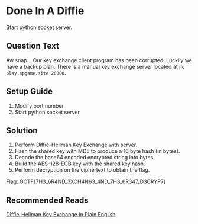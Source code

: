 # Done In A Diffie
Start python socket server.

## Question Text
Aw snap... Our key exchange client program has been corrupted. Luckily we have a backup plan. There is a manual key exchange server located at `nc play.spgame.site 20000`.

## Setup Guide
1. Modify port number
2. Start python socket server

## Solution
1. Perform Diffie-Hellman Key Exchange with server.
2. Hash the shared key with MD5 to produce a 16 byte hash (in bytes).
3. Decode the base64 encoded encrypted string into bytes.
4. Build the AES-128-ECB key with the shared key hash.
5. Perform decryption on the ciphertext to obtain the flag.

Flag: GCTF{7H3_6R4ND_3XCH4N63_4ND_7H3_6R347_D3CRYP7}

## Recommended Reads
[Diffie-Hellman Key Exchange In Plain English](https://security.stackexchange.com/questions/45963/diffie-hellman-key-exchange-in-plain-english#answer-60659)
